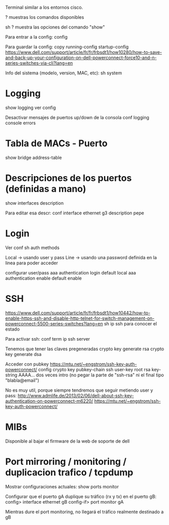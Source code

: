 Terminal similar a los entornos cisco.

?
muestras los comandos disponibles

sh ?
muestra las opciones del comando "show"

Para entrar a la config:
config

Para guardar la config:
copy running-config startup-config
https://www.dell.com/support/article/fr/fr/frbsdt1/how10280/how-to-save-and-back-up-your-configuration-on-dell-powerconnect-force10-and-n-series-switches-via-cli?lang=en

Info del sistema (modelo, version, MAC, etc):
sh system


# Logging
show logging
  ver config

Desactivar mensajes de puertos up/down de la consola
conf
logging console errors


# Tabla de MACs - Puerto
show bridge address-table


# Descripciones de los puertos (definidas a mano)
show interfaces description

Para editar esa descr:
conf
interface ethernet g3
description pepe


# Login
Ver conf
sh auth methods

Local -> usando user y pass
Line -> usando una password definida en la linea para poder acceder

configurar user/pass
aaa authentication login default local
aaa authentication enable default enable


# SSH
https://www.dell.com/support/article/fr/fr/frbsdt1/how10442/how-to-enable-https-ssh-and-disable-http-telnet-for-switch-management-on-powerconnect-5500-series-switches?lang=en
sh ip ssh
  para conocer el estado


Para activar ssh:
conf term
ip ssh server

Tenemos que tener las claves pregeneradas
crypto key generate rsa
crypto key generate dsa


Acceder con pubkey
https://mtu.net/~engstrom/ssh-key-auth-powerconnect/
config
crypto key pubkey-chain ssh
user-key root rsa
key-string AAAA...
  dos veces intro (no pegar la parte de "ssh-rsa" ni el final tipo "blabla@email")

No es muy util, porque siempre tendremos que seguir metiendo user y pass:
http://www.admlife.de/2013/02/06/dell-about-ssh-key-authentication-on-powerconnect-m6220/
https://mtu.net/~engstrom/ssh-key-auth-powerconnect/



# MIBs
Disponible al bajar el firmware de la web de soporte de dell



# Port mirroring / monitoring / duplicacion trafico / tcpdump

Mostrar configuraciones actuales:
show ports monitor

Configurar que el puerto gA duplique su tráfico (rx y tx) en el puerto gB:
config> interface ethernet gB
config-if> port monitor gA

Mientras dure el port monitoring, no llegará el tráfico realmente destinado a gB
